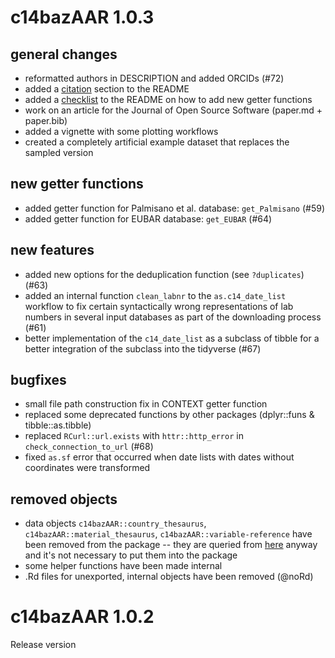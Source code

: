 # c14bazAAR 1.0.3

## general changes
- reformatted authors in DESCRIPTION and added ORCIDs (#72)
- added a [citation](https://github.com/ropensci/c14bazAAR#citation) section to the README
- added a [checklist](https://github.com/ropensci/c14bazAAR#adding-database-getter-functions) to the README on how to add new getter functions
- work on an article for the Journal of Open Source Software (paper.md + paper.bib)
- added a vignette with some plotting workflows
- created a completely artificial example dataset that replaces the sampled version

## new getter functions
- added getter function for Palmisano et al. database: `get_Palmisano` (#59)
- added getter function for EUBAR database: `get_EUBAR` (#64)

## new features
- added new options for the deduplication function (see `?duplicates`) (#63)
- added an internal function `clean_labnr` to the `as.c14_date_list` workflow to fix certain syntactically wrong representations of lab numbers in several input databases as part of the downloading process (#61)
- better implementation of the `c14_date_list` as a subclass of tibble for a better integration of the subclass into the tidyverse (#67)

## bugfixes
- small file path construction fix in CONTEXT getter function
- replaced some deprecated functions by other packages (dplyr::funs & tibble::as.tibble)
- replaced `RCurl::url.exists` with `httr::http_error` in `check_connection_to_url` (#68)
- fixed `as.sf` error that occurred when date lists with dates without coordinates were transformed

## removed objects
- data objects `c14bazAAR::country_thesaurus`, `c14bazAAR::material_thesaurus`, `c14bazAAR::variable-reference` have been removed from the package -- they are queried from [here](https://github.com/ropensci/c14bazAAR/tree/master/data-raw) anyway and it's not necessary to put them into the package
- some helper functions have been made internal
- .Rd files for unexported, internal objects have been removed (@noRd)

# c14bazAAR 1.0.2

Release version
